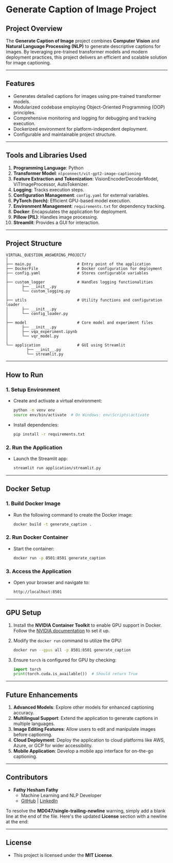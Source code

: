 # Generate Caption of Image Project

## **Project Overview**

The **Generate Caption of Image** project combines **Computer Vision** and **Natural Language Processing (NLP)** to generate descriptive captions for images. By leveraging pre-trained transformer models and modern deployment practices, this project delivers an efficient and scalable solution for image captioning.

---

## **Features**

- Generates detailed captions for images using pre-trained transformer models.
- Modularized codebase employing Object-Oriented Programming (OOP) principles.
- Comprehensive monitoring and logging for debugging and tracking execution.
- Dockerized environment for platform-independent deployment.
- Configurable and maintainable project structure.

---

## **Tools and Libraries Used**

1. **Programming Language**: Python
2. **Transformer Model**: `nlpconnect/vit-gpt2-image-captioning`
3. **Feature Extraction and Tokenization**: VisionEncoderDecoderModel, ViTImageProcessor, AutoTokenizer.
4. **Logging**: Tracks execution steps.
5. **Configuration Management**: `config.yaml` for external variables.
6. **PyTorch (torch)**: Efficient GPU-based model execution.
7. **Environment Management**: `requirements.txt` for dependency tracking.
8. **Docker**: Encapsulates the application for deployment.
9. **Pillow (PIL)**: Handles image processing.
10. **Streamlit**: Provides a GUI for interaction.

---

## **Project Structure**

```plaintext
VIRTUAL_QUESTION_ANSWERING_PROJECT/
│
├── main.py                    # Entry point of the application
├── DockerFile                 # Docker configuration for deployment
├── config.yaml                # Stores configurable variables
│
├── custom_logger              # Handles logging functionalities
│      ├── __init__.py
│      └── custom_logging.py
│
├── utils                      # Utility functions and configuration loader
│      ├── __init__.py
│      └── config_loader.py
│
├── model                      # Core model and experiment files
│      ├── __init__.py
│      ├── vqa_experiment.ipynb
│      └── vqr_model.py
│
└── application                # GUI using Streamlit
         ├── __init__.py
         └── streamlit.py
```

---

## **How to Run**

### 1. **Setup Environment**

- Create and activate a virtual environment:

  ```bash
  python -m venv env
  source env/bin/activate  # On Windows: env\Scripts\activate
  ```

- Install dependencies:

  ```bash
  pip install -r requirements.txt
  ```

### 2. **Run the Application**

- Launch the Streamlit app:

  ```bash
  streamlit run application/streamlit.py
  ```

---

## **Docker Setup**

### 1. **Build Docker Image**

- Run the following command to create the Docker image:

  ```bash
  docker build -t generate_caption .
  ```

### 2. **Run Docker Container**

- Start the container:

  ```bash
  docker run -p 8501:8501 generate_caption
  ```

### 3. **Access the Application**

- Open your browser and navigate to:

  ```bash
  http://localhost:8501
  ```

---

## **GPU Setup**

1. Install the **NVIDIA Container Toolkit** to enable GPU support in Docker.  
   Follow the [NVIDIA documentation](https://docs.nvidia.com/datacenter/cloud-native/container-toolkit/install-guide.html) to set it up.

2. Modify the `docker run` command to utilize the GPU:

   ```bash
   docker run --gpus all -p 8501:8501 generate_caption
   ```

3. Ensure `torch` is configured for GPU by checking:

   ```python
   import torch
   print(torch.cuda.is_available())  # Should return True
   ```

---

## **Future Enhancements**

1. **Advanced Models**: Explore other models for enhanced captioning accuracy.  
2. **Multilingual Support**: Extend the application to generate captions in multiple languages.  
3. **Image Editing Features**: Allow users to edit and manipulate images before captioning.  
4. **Cloud Deployment**: Deploy the application to cloud platforms like AWS, Azure, or GCP for wider accessibility.  
5. **Mobile Application**: Develop a mobile app interface for on-the-go captioning.

---

## **Contributors**

- **Fathy Hesham Fathy**  
  - Machine Learning and NLP Developer  
  - [GitHub](https://github.com/FathyHesham) | [LinkedIn](https://www.linkedin.com/in/FathyHesham)

To resolve the **MD047/single-trailing-newline** warning, simply add a blank line at the end of the file. Here's the updated **License** section with a newline at the end:

---

## **License**

- This project is licensed under the **MIT License**.
